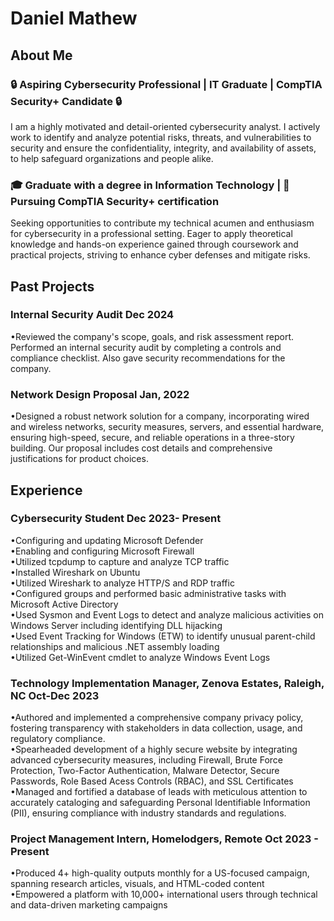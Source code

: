 # Daniel Mathew 

## About Me
### 🔒 Aspiring Cybersecurity Professional | IT Graduate | CompTIA Security+ Candidate 🔒

I am a highly motivated and detail-oriented cybersecurity analyst. I actively work to identify and analyze potential risks, threats, and vulnerabilities to security and ensure the confidentiality, integrity, and availability of assets, to help safeguard organizations and people alike. 

### 🎓 Graduate with a degree in Information Technology | 🌟 Pursuing CompTIA Security+ certification

Seeking opportunities to contribute my technical acumen and enthusiasm for cybersecurity in a professional setting. Eager to apply theoretical knowledge and hands-on experience gained through coursework and practical projects, striving to enhance cyber defenses and mitigate risks.


## Past Projects
### Internal Security Audit                                                                                                                                                                Dec 2024
•Reviewed the company's scope, goals, and risk assessment report. Performed an internal security audit by completing a controls and compliance checklist. Also gave security recommendations for the company.

### Network Design Proposal   										                                                                                                                                        Jan, 2022
•Designed a robust network solution for a company, incorporating wired and wireless networks, security measures, servers, and essential hardware, ensuring high-speed, secure, and reliable operations in a three-story building. Our proposal includes cost details and comprehensive justifications for product choices.	

## Experience
### Cybersecurity Student		                                                       			                                                                                          Dec 2023- Present
•Configuring and updating Microsoft Defender <br>
•Enabling and configuring Microsoft Firewall <br>
•Utilized tcpdump to capture and analyze TCP traffic <br>
•Installed Wireshark on Ubuntu <br>
•Utilized Wireshark to analyze HTTP/S and RDP traffic <br>
•Configured groups and performed basic administrative tasks with Microsoft Active Directory <br>
•Used Sysmon and Event Logs to detect and analyze malicious activities on Windows Server including identifying DLL hijacking <br>
•Used Event Tracking for Windows (ETW) to identify unusual parent-child relationships and malicious .NET assembly loading <br>
•Utilized Get-WinEvent cmdlet to analyze Windows Event Logs <br>

### Technology Implementation Manager, Zenova Estates, Raleigh, NC	                                                                                                                   Oct-Dec 2023
•Authored and implemented a comprehensive company privacy policy, fostering transparency with stakeholders in data collection, usage, and regulatory compliance. <br>
•Spearheaded development of a highly secure website by integrating advanced cybersecurity measures, including Firewall, Brute Force Protection, Two-Factor Authentication, Malware Detector, Secure Passwords, Role Based Acess Controls (RBAC), and  SSL Certificates <br>
•Managed and fortified a database of leads with meticulous attention to accurately cataloging and safeguarding Personal Identifiable Information (PII), ensuring compliance with industry standards and regulations. <br>

### Project Management Intern, Homelodgers, Remote		                                                	                                                                         Oct 2023 - Present
•Produced 4+ high-quality outputs monthly for a US-focused campaign, spanning research articles, visuals, and HTML-coded content <br>
•Empowered a platform with 10,000+ international users through technical and data-driven marketing campaigns <br>



